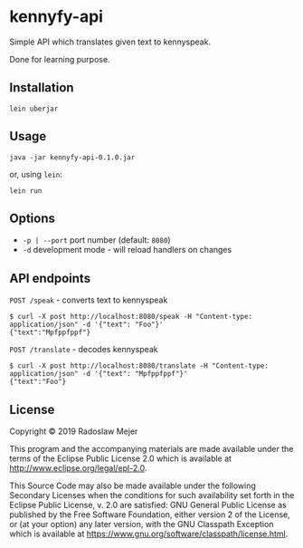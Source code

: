 # kennyfy-api

Simple API which translates given text to kennyspeak.

Done for learning purpose.

## Installation

```
lein uberjar
```

## Usage

```
java -jar kennyfy-api-0.1.0.jar
```

or, using `lein`:

```
lein run
```

## Options

* `-p | --port` port number (default: `8080`)
* `-d` development mode - will reload handlers on changes

## API endpoints

`POST /speak` - converts text to kennyspeak

```
$ curl -X post http://localhost:8080/speak -H "Content-type: application/json" -d '{"text": "Foo"}'
{"text":"Mpfppfppf"}
```

`POST /translate` - decodes kennyspeak

```
$ curl -X post http://localhost:8080/translate -H "Content-type: application/json" -d '{"text": "Mpfppfppf"}'
{"text":"Foo"}
```

## License

Copyright © 2019 Radoslaw Mejer

This program and the accompanying materials are made available under the
terms of the Eclipse Public License 2.0 which is available at
http://www.eclipse.org/legal/epl-2.0.

This Source Code may also be made available under the following Secondary
Licenses when the conditions for such availability set forth in the Eclipse
Public License, v. 2.0 are satisfied: GNU General Public License as published by
the Free Software Foundation, either version 2 of the License, or (at your
option) any later version, with the GNU Classpath Exception which is available
at https://www.gnu.org/software/classpath/license.html.

